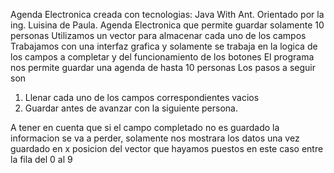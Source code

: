 Agenda Electronica creada con tecnologias: Java With Ant.
Orientado por la ing. Luisina de Paula.
Agenda Electronica que permite guardar solamente 10 personas
Utilizamos un vector para almacenar cada uno de los campos
Trabajamos con una interfaz grafica y solamente se trabaja en la logica de los campos a completar y del funcionamiento de los botones
El programa nos permite guardar una agenda de hasta 10 personas
Los pasos a seguir son
1. Llenar cada uno de los campos correspondientes vacios
2. Guardar antes de avanzar con la siguiente persona.

A tener en cuenta que si el campo completado no es guardado la informacion se va a perder, solamente nos mostrara los datos una vez guardado en x posicion del vector que hayamos puestos en este caso entre la fila del 0 al 9
